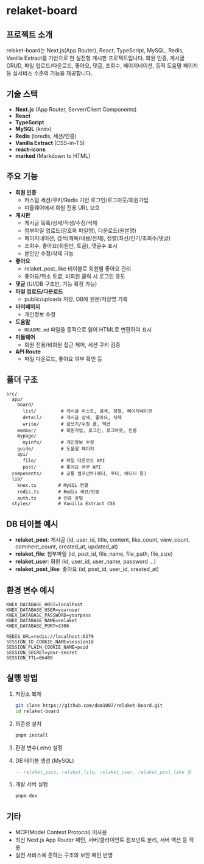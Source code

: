 # relaket-board

## 프로젝트 소개

relaket-board는 Next.js(App Router), React, TypeScript, MySQL, Redis, Vanilla Extract를 기반으로 한 실전형 게시판 프로젝트입니다.
회원 인증, 게시글 CRUD, 파일 업로드/다운로드, 좋아요, 댓글, 조회수, 페이지네이션, 동적 도움말 페이지 등 실서비스 수준의 기능을 제공합니다.

## 기술 스택

- **Next.js** (App Router, Server/Client Components)
- **React**
- **TypeScript**
- **MySQL** (knex)
- **Redis** (ioredis, 세션/인증)
- **Vanilla Extract** (CSS-in-TS)
- **react-icons**
- **marked** (Markdown to HTML)

## 주요 기능

- **회원 인증**
  - 커스텀 세션/쿠키/Redis 기반 로그인/로그아웃/회원가입
  - 미들웨어에서 회원 전용 URL 보호
- **게시판**
  - 게시글 목록/상세/작성/수정/삭제
  - 첨부파일 업로드(암호화 파일명), 다운로드(원본명)
  - 페이지네이션, 검색(제목/내용/전체), 정렬(최신/인기/조회수/댓글)
  - 조회수, 좋아요(회원만, 토글), 댓글수 표시
  - 본인만 수정/삭제 가능
- **좋아요**
  - relaket_post_like 테이블로 회원별 좋아요 관리
  - 좋아요/취소 토글, 비회원 클릭 시 로그인 유도
- **댓글** (UI/DB 구조만, 기능 확장 가능)
- **파일 업로드/다운로드**
  - public/uploads 저장, DB에 원본/저장명 기록
- **마이페이지**
  - 개인정보 수정
- **도움말**
  - `README.md` 파일을 동적으로 읽어 HTML로 변환하여 표시
- **미들웨어**
  - 회원 전용/비회원 접근 제어, 세션 쿠키 검증
- **API Route**
  - 파일 다운로드, 좋아요 여부 확인 등

## 폴더 구조

```
src/
  app/
    board/
      list/         # 게시글 리스트, 검색, 정렬, 페이지네이션
      detail/       # 게시글 상세, 좋아요, 삭제
      write/        # 글쓰기/수정 폼, 액션
    member/         # 회원가입, 로그인, 로그아웃, 인증
    mypage/         
      myinfo/       # 개인정보 수정
    guide/          # 도움말 페이지
    api/
      file/         # 파일 다운로드 API
      post/         # 좋아요 여부 API
  components/       # 공통 컴포넌트(헤더, 푸터, 에디터 등)
  lib/
    knex.ts        # MySQL 연결
    redis.ts       # Redis 세션/인증
    auth.ts        # 인증 유틸
  styles/          # Vanilla Extract CSS
```

## DB 테이블 예시

- **relaket_post**: 게시글 (id, user_id, title, content, like_count, view_count, comment_count, created_at, updated_at)
- **relaket_file**: 첨부파일 (id, post_id, file_name, file_path, file_size)
- **relaket_user**: 회원 (id, user_id, user_name, password ...)
- **relaket_post_like**: 좋아요 (id, post_id, user_id, created_at)

## 환경 변수 예시

```
KNEX_DATABASE_HOST=localhost
KNEX_DATABASE_USER=youruser
KNEX_DATABASE_PASSWORD=yourpass
KNEX_DATABASE_NAME=relaket
KNEX_DATABASE_PORT=3306

REDIS_URL=redis://localhost:6379
SESSION_ID_COOKIE_NAME=sessionId
SESSION_PLAIN_COOKIE_NAME=psid
SESSION_SECRET=your-secret
SESSION_TTL=86400
```

## 실행 방법

1. 저장소 복제
   ```bash
   git clone https://github.com/dam1007/relaket-board.git
   cd relaket-board
   ```

2. 의존성 설치
   ```bash
   pnpm install
   ```

3. 환경 변수(.env) 설정

4. DB 테이블 생성 (MySQL)
   ```sql
   -- relaket_post, relaket_file, relaket_user, relaket_post_like 등
   ```

5. 개발 서버 실행
   ```bash
   pnpm dev
   ```

## 기타

- MCP(Model Context Protocol) 미사용
- 최신 Next.js App Router 패턴, 서버/클라이언트 컴포넌트 분리, 서버 액션 등 적용
- 실전 서비스에 준하는 구조와 보안 패턴 반영
